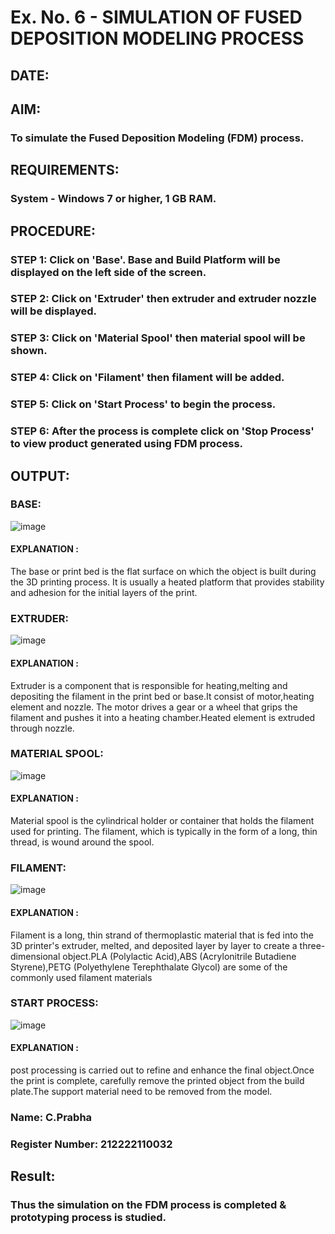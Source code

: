 # Ex. No. 6 - SIMULATION OF FUSED DEPOSITION MODELING PROCESS

## DATE: 
## AIM:
### To simulate the Fused Deposition Modeling (FDM) process.

## REQUIREMENTS:
### System - Windows 7 or higher, 1 GB RAM.

## PROCEDURE:
### STEP 1: Click on 'Base'. Base and Build Platform will be displayed on the left side of the screen.
### STEP 2: Click on 'Extruder' then extruder and extruder nozzle will be displayed.
### STEP 3: Click on 'Material Spool' then material spool will be shown.
### STEP 4: Click on 'Filament' then filament will be added.
### STEP 5: Click on 'Start Process' to begin the process.
### STEP 6: After the process is complete click on 'Stop Process' to view product generated using FDM process.

## OUTPUT:
### BASE:
![image](https://github.com/22008837/Ex.-No---6.-SIMULATION-OF-FUSED-DEPOSITION-MODELING-PROCESS/assets/120194155/1005362b-5685-45f7-aa07-948c8d497599)
#### EXPLANATION :
The base or print bed is the flat surface on which the object is built during the 3D printing process. It is usually a heated platform that provides stability and adhesion for the initial layers of the print.

### EXTRUDER:
![image](https://github.com/22008837/Ex.-No---6.-SIMULATION-OF-FUSED-DEPOSITION-MODELING-PROCESS/assets/120194155/bdf495f5-c72d-48c2-841d-240cb9e77c18)
#### EXPLANATION :
Extruder is a component that is responsible for heating,melting and depositing the filament in the print bed or base.It consist of motor,heating element and nozzle. The motor drives a gear or a wheel that grips the filament and pushes it into a heating chamber.Heated element is extruded through nozzle.

### MATERIAL SPOOL:
![image](https://github.com/22008837/Ex.-No---6.-SIMULATION-OF-FUSED-DEPOSITION-MODELING-PROCESS/assets/120194155/f0efaf2d-37f7-4ae7-afdf-8b63b8cdd86f)
#### EXPLANATION :
Material spool is the cylindrical holder or container that holds the filament used for printing. The filament, which is typically in the form of a long, thin thread, is wound around the spool.

### FILAMENT:
![image](https://github.com/22008837/Ex.-No---6.-SIMULATION-OF-FUSED-DEPOSITION-MODELING-PROCESS/assets/120194155/2590df8c-39f9-45d6-9e3d-26a1b5ff0947)
#### EXPLANATION :
Filament is a long, thin strand of thermoplastic material that is fed into the 3D printer's extruder, melted, and deposited layer by layer to create a three-dimensional object.PLA (Polylactic Acid),ABS (Acrylonitrile Butadiene Styrene),PETG (Polyethylene Terephthalate Glycol) are some of the commonly used filament materials

### START PROCESS:
![image](https://github.com/22008837/Ex.-No---6.-SIMULATION-OF-FUSED-DEPOSITION-MODELING-PROCESS/assets/120194155/b0bbefb6-409d-47a4-b3d3-f845b0ddce29)
#### EXPLANATION :
post processing is carried out to refine and enhance the final object.Once the print is complete, carefully remove the printed object from the build plate.The support material need to be removed from the model.


### Name: C.Prabha
### Register Number: 212222110032

## Result:
### Thus the simulation on the FDM process is completed & prototyping process is studied.
